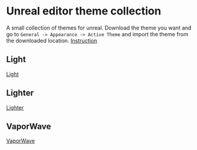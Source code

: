 # Unreal editor theme collection
A small collection of themes for unreal. Download the theme you want and go to
`General -> Appearance -> Active Theme` and import the theme from the downloaded
location.
[Instruction](screenshots/Instruction.png)

## Light
[Light](screenshots/Light.png)

## Lighter
[Lighter](screenshots/Lighter.png)

## VaporWave
[VaporWave](screenshots/VaporWave.png)
